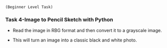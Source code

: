                                                                         (Beginner Level Task)

### Task 4-Image to Pencil Sketch with Python

   - Read the image in RBG format and then convert it to a grayscale image.

   - This will turn an image into a classic black and white photo. 
